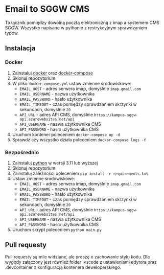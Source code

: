 # Email to SGGW CMS
To łącznik pomiędzy dowolną pocztą elektroniczną z imap a systemem CMS SGGW. Wszystko napisane w pythonie z restrykcyjnym sprawdzaniem typów.
## Instalacja
### Docker
1. Zainstaluj [docker](https://docs.docker.com/engine/install/) oraz [docker-compose](https://docs.docker.com/compose/install/)
2. Sklonuj repozytorium
3. W pliku `docker-compose.yml` ustaw zmienne środowiskowe:
    - `EMAIL_HOST` - adres serwera imap, domyślnie `imap.gmail.com`
    - `EMAIL_USERNAME` - nazwa użytkownika
    - `EMAIL_PASSWORD` - hasło użytkownika
    - `EMAIL_TIMEOUT` - czas pomiędzy sprawdzaniem skrzynki w sekundach, domyślnie `20`
    - `API_URL` - adres API CMS, domyślnie `https://kampus-sggw-api.azurewebsites.net/api`
    - `API_USERNAME` - nazwa użytkownika CMS
    - `API_PASSWORD` - hasło użytkownika CMS
4. Uruchom kontener poleceniem `docker-compose up -d`
5. Sprawdź czy wszystko działa poleceniem `docker-compose logs -f`

### Bezpośrednio
1. Zainstaluj [python](https://www.python.org/downloads/) w wersji 3.11 lub wyższej
2. Sklonuj repozytorium
3. Zainstaluj zależności poleceniem `pip install -r requirements.txt`
4. Ustaw zmienne środowiskowe:
    - `EMAIL_HOST` - adres serwera imap, domyślnie `imap.gmail.com`
    - `EMAIL_USERNAME` - nazwa użytkownika
    - `EMAIL_PASSWORD` - hasło użytkownika
    - `EMAIL_TIMEOUT` - czas pomiędzy sprawdzaniem skrzynki w sekundach, domyślnie `20`
    - `API_URL` - adres API CMS, domyślnie `https://kampus-sggw-api.azurewebsites.net/api`
    - `API_USERNAME` - nazwa użytkownika CMS
    - `API_PASSWORD` - hasło użytkownika CMS
5. Uruchom skrypt poleceniem `python main.py`

## Pull requesty
Pull requesty są mile widziane, ale proszę o zachowanie stylu kodu. Dla wygody załączony jest również folder .vscode z ustawieniami edytora oraz .devcontainer z konfiguracją kontenera deweloperskiego.